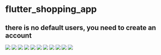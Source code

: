# flutter_shopping_app

## there is no default users, you need to create an account
![](flutter_shopping_app/readme/1.png)
![](flutter_shopping_app/readme/2.png)
![](flutter_shopping_app/readme/3.png)
![](flutter_shopping_app/readme/4.png)
![](flutter_shopping_app/readme/5.png)
![](flutter_shopping_app/readme/6.png)
![](flutter_shopping_app/readme/7.png)
![](flutter_shopping_app/readme/8.png)
![](flutter_shopping_app/readme/9.png)
![](flutter_shopping_app/readme/10.png)
![](flutter_shopping_app/readme/11.png)
